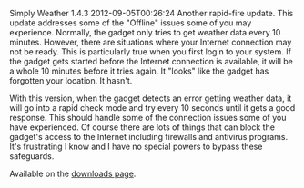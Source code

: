 Simply Weather 1.4.3
2012-09-05T00:26:24
Another rapid-fire update. This update addresses some of the "Offline" issues some of you may experience. Normally, the gadget only tries to get weather data every 10 minutes. However, there are situations where your Internet connection may not be ready. This is particularly true when you first login to your system. If the gadget gets started before the Internet connection is available, it will be a whole 10 minutes before it tries again. It "looks" like the gadget has forgotten your location. It hasn't.

With this version, when the gadget detects an error getting weather data, it will go into a rapid check mode and try every 10 seconds until it gets a good response. This should handle some of the connection issues some of you have experienced. Of course there are lots of things that can block the gadget's access to the Internet including firewalls and antivirus programs. It's frustrating I know and I have no special powers to bypass these safeguards.

Available on the [downloads page](http://mike-ward.net/downloads).
